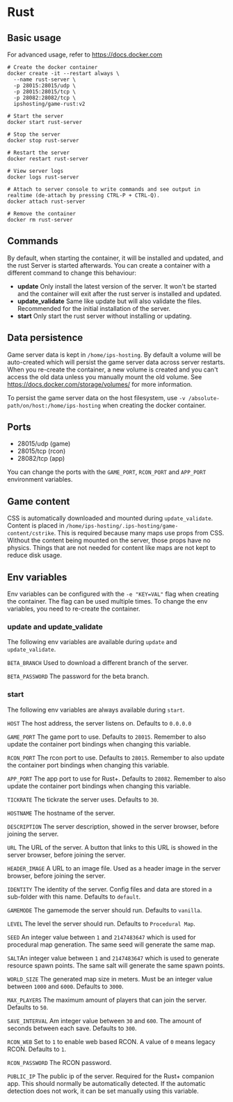 # Rust

## Basic usage
For advanced usage, refer to https://docs.docker.com
```shell
# Create the docker container
docker create -it --restart always \
  --name rust-server \
  -p 28015:28015/udp \
  -p 28015:28015/tcp \
  -p 28082:28082/tcp \
  ipshosting/game-rust:v2
  
# Start the server
docker start rust-server

# Stop the server
docker stop rust-server

# Restart the server
docker restart rust-server

# View server logs
docker logs rust-server

# Attach to server console to write commands and see output in realtime (de-attach by pressing CTRL-P + CTRL-Q).
docker attach rust-server

# Remove the container
docker rm rust-server
```

## Commands
By default, when starting the container, it will be installed and updated, and the rust Server is started afterwards.
You can create a container with a different command to change this behaviour:
* **update** Only install the latest version of the server. It won't be started and the container will exit after the rust server is installed and updated.
* **update_validate** Same like update but will also validate the files. Recommended for the initial installation of the server.
* **start** Only start the rust server without installing or updating.

## Data persistence
Game server data is kept in `/home/ips-hosting`.
By default a volume will be auto-created which will persist the game server data across server restarts.
When you re-create the container, a new volume is created and you can't access the old data unless you manually mount the old volume.
See https://docs.docker.com/storage/volumes/ for more information.

To persist the game server data on the host filesystem, use `-v /absolute-path/on/host:/home/ips-hosting` when creating the docker container.

## Ports
* 28015/udp (game)
* 28015/tcp (rcon)
* 28082/tcp (app)

You can change the ports with the `GAME_PORT`, `RCON_PORT` and `APP_PORT` environment variables.

## Game content
CSS is automatically downloaded and mounted during `update_validate`.
Content is placed in `/home/ips-hosting/.ips-hosting/game-content/cstrike`.
This is required because many maps use props from CSS. Without the content being mounted on the server, those props have no physics.
Things that are not needed for content like maps are not kept to reduce disk usage.

## Env variables
Env variables can be configured with the `-e "KEY=VAL"` flag when creating the container. The flag can be used multiple times.
To change the env variables, you need to re-create the container.

### update and update_validate
The following env variables are available during `update` and `update_validate`.

`BETA_BRANCH` Used to download a different branch of the server.

`BETA_PASSWORD` The password for the beta branch.


### start
The following env variables are always available during `start`.

`HOST` The host address, the server listens on. Defaults to `0.0.0.0`

`GAME_PORT` The game port to use. Defaults to `28015`. Remember to also update the container port bindings when changing this variable.

`RCON_PORT` The rcon port to use. Defaults to `28015`. Remember to also update the container port bindings when changing this variable.

`APP_PORT` The app port to use for Rust+. Defaults to `28082`. Remember to also update the container port bindings when changing this variable.

`TICKRATE` The tickrate the server uses. Defaults to `30`.

`HOSTNAME` The hostname of the server.

`DESCRIPTION` The server description, showed in the server browser, before joining the server.

`URL` The URL of the server. A button that links to this URL is showed in the server browser, before joining the server.

`HEADER_IMAGE` A URL to an image file. Used as a header image in the server browser, before joining the server.

`IDENTITY` The identity of the server. Config files and data are stored in a sub-folder with this name. Defaults to `default`.

`GAMEMODE` The gamemode the server should run. Defaults to `vanilla`.

`LEVEL` The level the server should run. Defaults to `Procedural Map`.

`SEED` An integer value between `1` and `2147483647` which is used for procedural map generation. The same seed will generate the same map.

`SALT`An integer value between `1` and `2147483647` which is used to generate resource spawn points. The same salt will generate the same spawn points.

`WORLD_SIZE` The generated map size in meters. Must be an integer value between `1000` and `6000`. Defaults to `3000`.

`MAX_PLAYERS` The maximum amount of players that can join the server. Defaults to `50`.

`SAVE_INTERVAL` Am integer value between `30` and `600`. The amount of seconds between each save. Defaults to `300`.

`RCON_WEB` Set to `1` to enable web based RCON. A value of `0` means legacy RCON. Defaults to `1`.

`RCON_PASSWORD` The RCON password.

`PUBLIC_IP` The public ip of the server. Required for the Rust+ companion app. This should normally be automatically detected. If the automatic detection does not work, it can be set manually using this variable.

